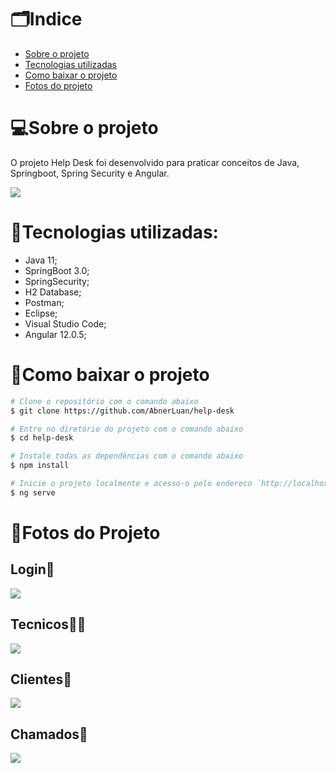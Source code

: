 # :card_index_dividers:Indice
- [Sobre o projeto](#sobre-o-projeto)
- [Tecnologias utilizadas](#tecnologias-utilizadas)
- [Como baixar o projeto](#como-baixar-o-projeto)
- [Fotos do projeto](#imagens-do-projeto)

# :computer:Sobre o projeto 
O projeto Help Desk foi desenvolvido para praticar conceitos de Java, Springboot, Spring Security e Angular.


<img src="https://ik.imagekit.io/uuvdtlvst/tecnicos.gif?ik-sdk-version=javascript-1.4.3&updatedAt=1671226417745">



# :hammer:Tecnologias utilizadas:
- Java 11;
- SpringBoot 3.0;
- SpringSecurity;
- H2 Database;
- Postman;
- Eclipse;
- Visual Studio Code;
- Angular 12.0.5;

# :open_file_folder:Como baixar o projeto
```bash
# Clone o repositório com o comando abaixo
$ git clone https://github.com/AbnerLuan/help-desk

# Entre no diretório do projeto com o comando abaixo
$ cd help-desk

# Instale todas as dependências com o comando abaixo
$ npm install

# Inicie o projeto localmente e acesso-o pelo endereco `http://localhost:4200/`.
$ ng serve
```

# :camera_flash:Fotos do Projeto
## Login:closed_lock_with_key: 
<img src="https://ik.imagekit.io/uuvdtlvst/login.gif?ik-sdk-version=javascript-1.4.3&updatedAt=1671226417911">

## Tecnicos:technologist:
<img src="https://ik.imagekit.io/uuvdtlvst/tecnicos.gif?ik-sdk-version=javascript-1.4.3&updatedAt=1671226417745">

## Clientes:customs:
<img src="https://ik.imagekit.io/uuvdtlvst/clientes.gif?ik-sdk-version=javascript-1.4.3&updatedAt=1671226417531">

## Chamados:scroll:
<img src="https://ik.imagekit.io/uuvdtlvst/chamados.gif?ik-sdk-version=javascript-1.4.3&updatedAt=1671226417907">
